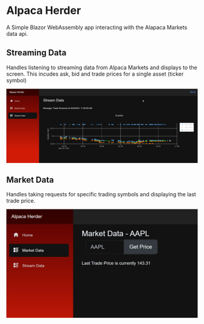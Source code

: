 # Alpaca Herder
A Simple Blazor WebAssembly app interacting with the Alapaca Markets data api.

## Streaming Data
Handles listening to streaming data from Alpaca Markets and displays to the screen.  This incudes ask, bid and trade prices for a single asset (ticker symbol)

![Streaming Data Screen](./docs/img/StreamingDataScreen.png "Streaming Data")

## Market Data
Handles taking requests for specific trading symbols and displaying the last trade price. 

![Market Data Screen](./docs/img/MarketDataScreen.png "Market Data")
